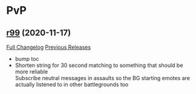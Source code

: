 # <DBM> PvP

## [r99](https://github.com/DeadlyBossMods/DBM-PvP/tree/r99) (2020-11-17)
[Full Changelog](https://github.com/DeadlyBossMods/DBM-PvP/compare/r98...r99) [Previous Releases](https://github.com/DeadlyBossMods/DBM-PvP/releases)

- bump toc  
- Shorten string for 30 second matching to something that should be more reliable  
    Subscribe neutral messages in assaults so the BG starting emotes are actually listened to in other battlegrounds too  
